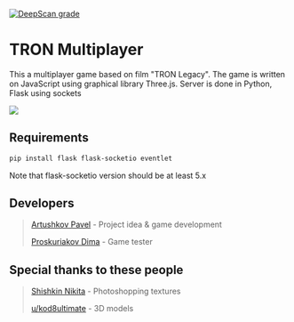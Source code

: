 [![DeepScan grade](https://deepscan.io/api/teams/13127/projects/16139/branches/339902/badge/grade.svg)](https://deepscan.io/dashboard#view=project&tid=13127&pid=16139&bid=339902)

# TRON Multiplayer

This a multiplayer game based on film "TRON Legacy". The game is written on JavaScript 
using graphical library Three.js. Server is done in Python, Flask using sockets

![](readme_images/tron_showcase.gif)

## Requirements
```bash
pip install flask flask-socketio eventlet
```
Note that flask-socketio version should be at least 5.x 

## Developers
>
> [Artushkov Pavel](https://github.com/pavtiger) - Project idea & game development
>
> [Proskuriakov Dima](https://github.com/justdprroz) - Game tester
> 

## Special thanks to these people
> 
> [Shishkin Nikita](https://vk.com/nik.vile) - Photoshopping textures
> 
> [u/kod8ultimate](https://www.reddit.com/user/kod8ultimate/) - 3D models
>


